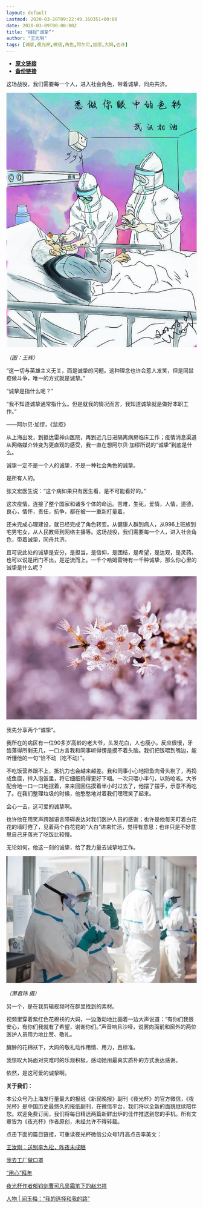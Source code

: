 ```yaml
---
layout: default
Lastmod: 2020-03-28T09:22:49.160351+00:00
date: 2020-03-09T00:00:00Z
title: "捕捉“诚挚”"
author: "王光明"
tags: [诚挚,夜光杯,微信,角色,阿尔贝,加缪,大妈,也许]
---
```


* [**原文链接**](https://mp.weixin.qq.com/s/aR_-9PFK88khVN4rE4MVhg)
* [**备份链接**](http://archive.ph/akgyA)


这场战役，我们需要每一个人，进入社会角色，带着诚挚，同舟共济。

![](/images/post/71d4440de59ed95d9c4bd7badc42583b.jpg)

_（图：王辉）_

“这一切与英雄主义无关，而是诚挚的问题。这种理念也许会惹人发笑，但是同鼠疫做斗争，唯一的方式就是诚挚。”

“诚挚是指什么呢？”

“我不知道诚挚通常指什么。但是就我的情况而言，我知道诚挚就是做好本职工作。”

——阿尔贝·加缪，《鼠疫》

从上海出发，到抵达雷神山医院，再到近几日进隔离病房临床工作；疫情消息渠道从网络媒介转变为更直观的感受，我一直在想阿尔贝·加缪所说的“诚挚”到底是什么。

诚挚一定不是一个人的诚挚，不是一种社会角色的诚挚。

是所有人的。

张文宏医生说：“这个病如果只有医生看，是不可能看好的。”

这次疫情，连接了整个国家和诸多个体的命运。苦难，生死，爱情，人情，道德，良心，情怀，责任，抗争，都在被一一重新打量着。

还未完成心理建设，就已经完成了角色转变。从健康人群到病人，从996上班族到宅男宅女，从人民教师到网络主播等。这场战役，我们需要每一个人，进入社会角色，带着诚挚，同舟共济。

且可说此处的诚挚是安分，是担当，是信仰，是团结，是希望，是达观，是灵药。也可以说是闭门不出，是逆流而上。一千个哈姆雷特有一千种诚挚，那么你心里的诚挚是什么呢？

![](/images/post/8e7b9d5d41f87853a7bfc88b1550ebe0.jpg)

我先分享两个“诚挚”。

我所在的病区有一位90多岁高龄的老大爷，头发花白，人也瘦小，反应很慢，牙齿落得所剩无几，一口方言我和同事听得愣是摸不着头脑。我们把饭喂到嘴边，能听懂他的一句“恰不动（吃不动）”。

不吃饭营养跟不上，抵抗力也会越来越差。我和同事小心地把鱼肉骨头剔了，再捣成鱼糜，拌入泡饭里，将它细细捣得更好下咽。一次只喂小半勺，以防呛咳。大爷配合地一口一口地抿着，来来回回估摸着半小时过去了，他摆了摆手，示意不再吃了。在我们整理垃圾的时候，他憨憨地对着我们嘿嘿笑了起来。

会心一击，这可爱的诚挚啊。

也许他在用笑声跨越语言障碍表达对我们医护人员的感谢；也许是他每天盯着白花花的墙盯倦了，见着两个白花花的“大白”进来忙活，觉得有意思；也许只是不好意思自己牙落光了吃饭比较慢。

无论如何，他这一刻的诚挚，给了我力量去诚挚地工作。

![](/images/post/5b751992061dfb326443d059571f1653.jpg)

_（萧君玮 摄）_

另一个，是在我剪辑视频时在群里找到的素材。

视频里穿着紫红色花棉袄的大妈，一边激动地比画着一边大声说道：“有你们我很安心，有你们我就有了希望，谢谢你们。”声音响且沙哑，说罢向面前和窗外的两位医护人员用力地比赞、敬礼。

臃肿的花棉袄下，大妈的敬礼动作用情、用力，且标准。

我惊叹大妈面对灾难时的乐观积极，感动她用最真实质朴的方式表达感谢。

依然，是这可爱的诚挚啊。

**关于我们：**

本公众号乃上海发行量最大的报纸《新民晚报》副刊《夜光杯》的官方微信，《夜光杯》是中国历史最悠久的报纸副刊，在微信平台，我们将以全新的面貌继续陪伴您。欢迎免费订阅，我们将每日精选两篇新鲜出炉的佳作推送到您的手机。所有文章皆为《夜光杯》作者原创，未经允许不得转载。

点击下面的篇目链接，可重读夜光杯微信公众号1月高点击率美文：

[王汝刚：送别李九松，昨夜未成眠](http://mp.weixin.qq.com/s?__biz=MzA4NzM0NTg4NA==&mid=2657710077&idx=1&sn=f977ead7ba6584787c6de58a0d676b91&chksm=8ba7104ebcd0995881386ffc3976d74c1effe214de7a112e5b864430c34e94eae8ab7b95dbc4&scene=21#wechat_redirect)

[我去工厂做口罩](http://mp.weixin.qq.com/s?__biz=MzA4NzM0NTg4NA==&mid=2657710083&idx=1&sn=454ae0e5e60465788b221d7bade3c9c9&chksm=8ba70fb0bcd086a69d0a292c3e3891cf523772c93aafbd2d85b9ecdcb40ca848a9d1e0379482&scene=21#wechat_redirect)

[“用心”拜年](http://mp.weixin.qq.com/s?__biz=MzA4NzM0NTg4NA==&mid=2657709810&idx=2&sn=c79a750090ae72515de43fd3f10e2ec3&chksm=8ba71141bcd09857cd61dcd8c5817ab0b6a8260f9e50d858c3e7834b150b198c6fdc47789b1f&scene=21#wechat_redirect)

[夜光杯作者郁钧剑曹可凡吴霜笔下的赵忠祥](http://mp.weixin.qq.com/s?__biz=MzA4NzM0NTg4NA==&mid=2657709810&idx=1&sn=32163d5144a5b4fc583d4b95b5eb7352&chksm=8ba71141bcd09857b1ee58d901f86e9de14601f455eb9b67e47e37b7e8dd970c0efd6512e9eb&scene=21#wechat_redirect)

[人物 | 闻玉梅：“我的选择和我的路”](http://mp.weixin.qq.com/s?__biz=MzA4NzM0NTg4NA==&mid=2657709733&idx=1&sn=7a3b7dd04c1b5a940caafa967fa6f90f&chksm=8ba71116bcd0980078ae04f5e5231046515046d3f09de369de1877a5b0d086d614fe175798d6&scene=21#wechat_redirect)

